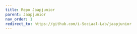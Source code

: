 ```yaml
---
title: Repo Jaapjunior
parent: Jaapjunior
nav_order: 1
redirect_to: https://github.com/i-Sociaal-Lab/jaapjunior
---
```

